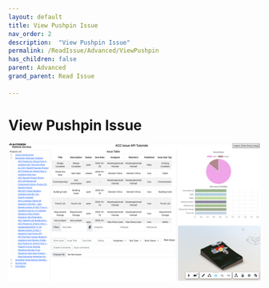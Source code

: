 ```yaml
---
layout: default
title: View Pushpin Issue
nav_order: 2
description:  "View Pushpin Issue"
permalink: /ReadIssue/Advanced/ViewPushpin
has_children: false
parent: Advanced
grand_parent: Read Issue

---
```


# View Pushpin Issue

![viewer](../help/all.png)
